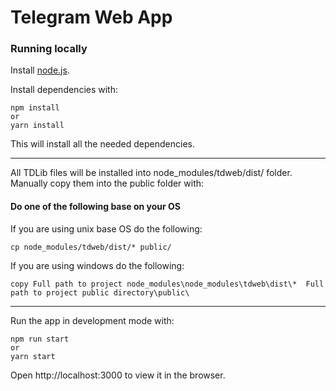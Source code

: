 # Telegram Web App

### Running locally
Install [node.js](http://nodejs.org/).

Install dependencies with:

```lang=bash
npm install
or
yarn install
```

This will install all the needed dependencies.

-----
All TDLib files will be installed into node_modules/tdweb/dist/ folder. Manually copy them into the public folder with:

#### **Do one of the following base on your OS**

If you are using unix base OS do the following:
```lang=bash
cp node_modules/tdweb/dist/* public/
```
If you are using windows do the following:
```
copy Full path to project node_modules\node_modules\tdweb\dist\*  Full path to project public directory\public\
```

---------
Run the app in development mode with:

```lang=bash
npm run start
or
yarn start
```

Open http://localhost:3000 to view it in the browser.